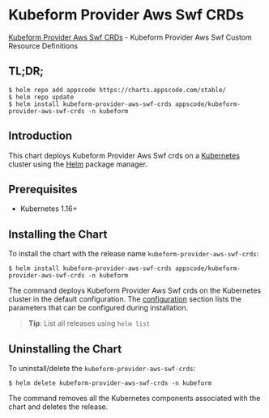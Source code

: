 # Kubeform Provider Aws Swf CRDs

[Kubeform Provider Aws Swf CRDs](https://github.com/kubeform) - Kubeform Provider Aws Swf Custom Resource Definitions

## TL;DR;

```console
$ helm repo add appscode https://charts.appscode.com/stable/
$ helm repo update
$ helm install kubeform-provider-aws-swf-crds appscode/kubeform-provider-aws-swf-crds -n kubeform
```

## Introduction

This chart deploys Kubeform Provider Aws Swf crds on a [Kubernetes](http://kubernetes.io) cluster using the [Helm](https://helm.sh) package manager.

## Prerequisites

- Kubernetes 1.16+

## Installing the Chart

To install the chart with the release name `kubeform-provider-aws-swf-crds`:

```console
$ helm install kubeform-provider-aws-swf-crds appscode/kubeform-provider-aws-swf-crds -n kubeform
```

The command deploys Kubeform Provider Aws Swf crds on the Kubernetes cluster in the default configuration. The [configuration](#configuration) section lists the parameters that can be configured during installation.

> **Tip**: List all releases using `helm list`

## Uninstalling the Chart

To uninstall/delete the `kubeform-provider-aws-swf-crds`:

```console
$ helm delete kubeform-provider-aws-swf-crds -n kubeform
```

The command removes all the Kubernetes components associated with the chart and deletes the release.


